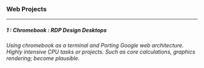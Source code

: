 ### Web Projects


---

##### 1 : Chromebook : RDP Design Desktops
###### Using chromebook as a terminal and Porting Google web architecture. Highly intensive CPU tasks or projects. Such as core calculations, graphics rendering; become plausible.
